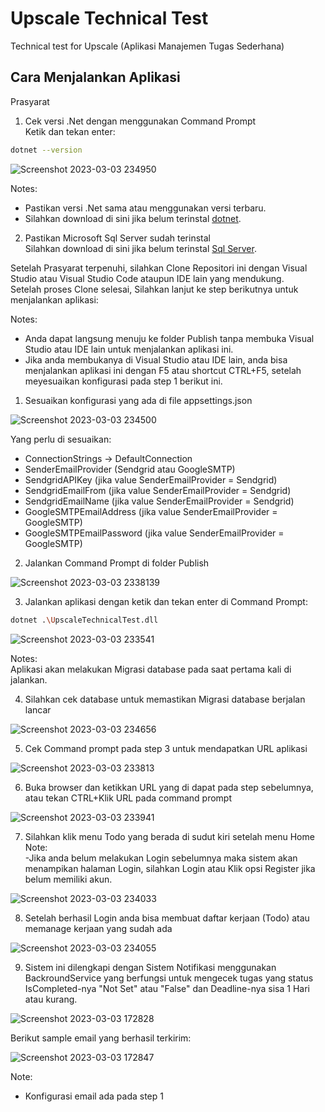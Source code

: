 # Upscale Technical Test

Technical test for Upscale (Aplikasi Manajemen Tugas Sederhana)

## Cara Menjalankan Aplikasi

Prasyarat
1. Cek versi .Net dengan menggunakan Command Prompt  
Ketik dan tekan enter: 

```bash
dotnet --version
```

![Screenshot 2023-03-03 234950](https://user-images.githubusercontent.com/10527362/222869310-6834be9c-3389-43c1-899f-557e480e7eba.png)

Notes:
- Pastikan versi .Net sama atau menggunakan versi terbaru.
- Silahkan download di sini jika belum terinstal [dotnet](https://dotnet.microsoft.com/en-us/download/dotnet/7.0).

2. Pastikan Microsoft Sql Server sudah terinstal  
Silahkan download di sini jika belum terinstal [Sql Server](https://go.microsoft.com/fwlink/p/?linkid=2216019&clcid=0x409&culture=en-us&country=us).


Setelah Prasyarat terpenuhi, silahkan Clone Repositori ini dengan Visual Studio atau Visual Studio Code ataupun IDE lain yang mendukung.  
Setelah proses Clone selesai, Silahkan lanjut ke step berikutnya untuk menjalankan aplikasi:  

Notes:  
- Anda dapat langsung menuju ke folder Publish tanpa membuka Visual Studio atau IDE lain untuk menjalankan aplikasi ini.  
- Jika anda membukanya di Visual Studio atau IDE lain, anda bisa menjalankan aplikasi ini dengan F5 atau shortcut CTRL+F5, setelah meyesuaikan konfigurasi pada step 1 berikut ini.  

1. Sesuaikan konfigurasi yang ada di file appsettings.json 

![Screenshot 2023-03-03 234500](https://user-images.githubusercontent.com/10527362/222873098-3c83fa96-14c3-4de0-b24c-46b38c569ecb.png)

Yang perlu di sesuaikan:  
- ConnectionStrings -> DefaultConnection  
- SenderEmailProvider (Sendgrid atau GoogleSMTP)  
- SendgridAPIKey (jika value SenderEmailProvider = Sendgrid)  
- SendgridEmailFrom (jika value SenderEmailProvider = Sendgrid)  
- SendgridEmailName (jika value SenderEmailProvider = Sendgrid)  
- GoogleSMTPEmailAddress (jika value SenderEmailProvider = GoogleSMTP)  
- GoogleSMTPEmailPassword (jika value SenderEmailProvider = GoogleSMTP) 


2. Jalankan Command Prompt di folder Publish  

![Screenshot 2023-03-03 2338139](https://user-images.githubusercontent.com/10527362/222871360-8fc7290d-3fe5-40ff-9218-142075646f25.png)

3. Jalankan aplikasi dengan ketik dan tekan enter di Command Prompt: 

```bash
dotnet .\UpscaleTechnicalTest.dll
```
![Screenshot 2023-03-03 233541](https://user-images.githubusercontent.com/10527362/222871589-8441a006-9a6c-4ce0-a145-0a4e0306fab2.png)

Notes:  
Aplikasi akan melakukan Migrasi database pada saat pertama kali di jalankan.  

4. Silahkan cek database untuk memastikan Migrasi database berjalan lancar

![Screenshot 2023-03-03 234656](https://user-images.githubusercontent.com/10527362/222871894-0013f4ed-5bfe-4625-8e1e-1afb80520a25.png)

5. Cek Command prompt pada step 3 untuk mendapatkan URL aplikasi

![Screenshot 2023-03-03 233813](https://user-images.githubusercontent.com/10527362/222872014-629321ae-560c-4a52-aa44-bdc2665ca3da.png)  

6. Buka browser dan ketikkan URL yang di dapat pada step sebelumnya, atau tekan CTRL+Klik URL pada command prompt

![Screenshot 2023-03-03 233941](https://user-images.githubusercontent.com/10527362/222872166-37bad305-23ec-4c5e-9ba3-7a1f020d7535.png)

7. Silahkan klik menu Todo yang berada di sudut kiri setelah menu Home  
Note:  
-Jika anda belum melakukan Login sebelumnya maka sistem akan menampikan halaman Login, silahkan Login atau Klik opsi Register jika belum memiliki akun.

 ![Screenshot 2023-03-03 234033](https://user-images.githubusercontent.com/10527362/222872358-e1431897-5534-4d2e-8cee-9336625b1c66.png)
 
8. Setelah berhasil Login anda bisa membuat daftar kerjaan (Todo) atau memanage kerjaan yang sudah ada
  
 ![Screenshot 2023-03-03 234055](https://user-images.githubusercontent.com/10527362/222872463-d84b4151-c7d1-460a-b092-18fba361b9c1.png)

9. Sistem ini dilengkapi dengan Sistem Notifikasi menggunakan BackroundService yang berfungsi untuk mengecek tugas yang status IsCompleted-nya "Not Set" atau "False"
dan Deadline-nya sisa 1 Hari atau kurang.

![Screenshot 2023-03-03 172828](https://user-images.githubusercontent.com/10527362/222872731-c975f2fe-2300-401a-b9f1-1d035f96efe5.png)

Berikut sample email yang berhasil terkirim:

![Screenshot 2023-03-03 172847](https://user-images.githubusercontent.com/10527362/222872803-0333a3e7-df78-4266-bedc-472b059efa23.png)

Note:
- Konfigurasi email ada pada step 1
